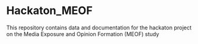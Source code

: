 # Hackaton_MEOF
This repository contains data and documentation for the hackaton project on the Media Exposure and Opinion Formation (MEOF) study
